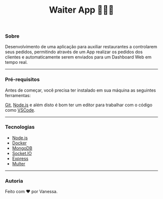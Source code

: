 <h1 align="center">Waiter App 👩🏻‍🍳</h1>​

### Sobre

Desenvolvimento de uma aplicação para auxiliar restaurantes a controlarem seus pedidos, permitindo através de um App realizar os pedidos dos clientes e automaticamente serem enviados para um Dashboard Web em tempo real.

---
### Pré-requisitos

Antes de começar, você precisa ter instalado em sua máquina as seguintes ferramentas:

[Git](https://git-scm.com), [Node.js](https://nodejs.org/en/) e além disto é bom ter um editor para trabalhar com o código como [VSCode](https://code.visualstudio.com/).

---
### Tecnologias

- [Node.js](https://nodejs.org/en/)
- [Docker](https://www.docker.com/)
- [MongoDB](https://www.mongodb.com/home)
- [Socket.IO](https://socket.io/)
- [Express](https://expressjs.com/pt-br/)
- [Multer](https://www.npmjs.com/package/multer)


---
 ### Autoria

<p>Feito com ❤️ por Vanessa.</p>
